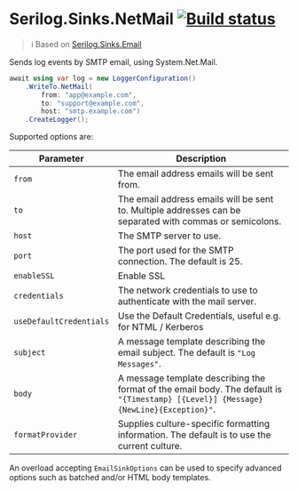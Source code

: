 # Serilog.Sinks.NetMail [![Build status](https://ci.appveyor.com/api/projects/status/sfvp7dw8u6aiodj1/branch/main?svg=true)](https://ci.appveyor.com/project/serilog/serilog-sinks-email/branch/main)

> ℹ️ Based on [Serilog.Sinks.Email](https://github.com/serilog/serilog-sinks-email/tree/dev)

Sends log events by SMTP email, using System.Net.Mail.

```csharp
await using var log = new LoggerConfiguration()
    .WriteTo.NetMail(
        from: "app@example.com",
        to: "support@example.com",
        host: "smtp.example.com")
    .CreateLogger();
```

Supported options are:

| Parameter              | Description                                                                                                                         |
|------------------------|-------------------------------------------------------------------------------------------------------------------------------------|
| `from`                 | The email address emails will be sent from.                                                                                         |
| `to`                   | The email address emails will be sent to. Multiple addresses can be separated with commas or semicolons.                            |
| `host`                 | The SMTP server to use.                                                                                                             |
| `port`                 | The port used for the SMTP connection. The default is 25.                                                                           |
| `enableSSL`            | Enable SSL                                                                                                                          |
| `credentials`          | The network credentials to use to authenticate with the mail server.                                                                |
| `useDefaultCredentials`| Use the Default Credentials, useful e.g. for NTML / Kerberos                                                                        |
| `subject`              | A message template describing the email subject. The default is `"Log Messages"`.                                                   |
| `body`                 | A message template describing the format of the email body. The default is `"{Timestamp} [{Level}] {Message}{NewLine}{Exception}"`. |
| `formatProvider`       | Supplies culture-specific formatting information. The default is to use the current culture.                                        |

An overload accepting `EmailSinkOptions` can be used to specify advanced options such as batched and/or HTML body templates.
